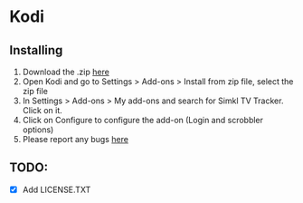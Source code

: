 # Kodi

## Installing
1. Download the .zip [here](https://github.com/SIMKL/script.service.simkl/blob/master/script.simkl.zip)
2. Open Kodi and go to Settings > Add-ons > Install from zip file, select the zip file
3. In Settings > Add-ons > My add-ons and search for Simkl TV Tracker. Click on it.
4. Click on Configure to configure the add-on (Login and scrobbler options)
5. Please report any bugs [here](https://github.com/SIMKL/Kodi/issues)

## TODO:
- [x] Add LICENSE.TXT
